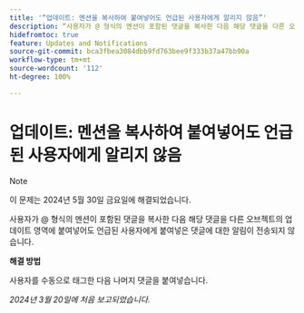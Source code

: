 ```yaml
---
title: '“업데이트: 멘션을 복사하여 붙여넣어도 언급된 사용자에게 알리지 않음”'
description: “사용자가 @ 형식의 멘션이 포함된 댓글을 복사한 다음 해당 댓글을 다른 오브젝트의 업데이트 영역에 붙여넣어도 언급된 사용자에게 붙여넣은 댓글에 대한 알림이 전송되지 않습니다.”
hidefromtoc: true
feature: Updates and Notifications
source-git-commit: bca3fbea3084dbb9fd763bee9f333b37a47bb90a
workflow-type: tm+mt
source-wordcount: '112'
ht-degree: 100%

---
```



# 업데이트: 멘션을 복사하여 붙여넣어도 언급된 사용자에게 알리지 않음

>[!NOTE]
>
>이 문제는 2024년 5월 30일 금요일에 해결되었습니다.

사용자가 @ 형식의 멘션이 포함된 댓글을 복사한 다음 해당 댓글을 다른 오브젝트의 업데이트 영역에 붙여넣어도 언급된 사용자에게 붙여넣은 댓글에 대한 알림이 전송되지 않습니다.

**해결 방법**

사용자를 수동으로 태그한 다음 나머지 댓글을 붙여넣습니다.

_2024년 3월 20일에 처음 보고되었습니다._

